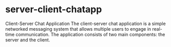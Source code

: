 # server-client-chatapp
Client-Server Chat Application  The client-server chat application is a simple networked messaging system that allows multiple users to engage in real-time communication. The application consists of two main components: the server and the client.
